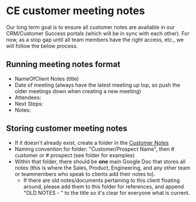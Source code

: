 # CE customer meeting notes
Our long term goal is to ensure all customer notes are available in our CRM/Customer Success portals (which will be in sync with each other). For now, as a stop gap until all team members have the right access, etc., we will follow the below process. 

## Running meeting notes format
- NameOfClient Notes (title)
- Date of meeting (always have the latest meeting up top, so push the older meetings down when creating a new meeting)
- Attendees:
- Next Steps: 
- Notes:

## Storing customer meeting notes
- If it doesn't already exist, create a folder in the [Customer Notes](https://drive.google.com/drive/folders/1gjXWQ1l0Fnt2pVS2ohx3w0cw-gaJ_Ez0)
- Naming convention for folder: "Customer/Prospect Name", then # customer or # prospect (see folder for examples)
- Within that folder, there should be **one** main Google Doc that stores all notes (this is where the Sales, Product, Engineering, and any other team or teammembers who speak to clients add their notes to). 
  - If there are old notes/documents pertaining to this client floating around, please add them to this folder for references, and append "OLD NOTES - " to the title so it's clear for everyone what is current. 
  
